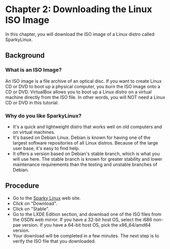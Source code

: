 # Chapter 2: Downloading the Linux ISO Image
In this chapter, you will download the ISO image of a Linux distro called SparkyLinux.

## Background
### What is an ISO Image?
An ISO image is a file archive of an optical disc.  If you want to create Linux CD or DVD to boot up a physical computer, you burn the ISO image onto a CD or DVD.  VirtualBox allows you to boot up a Linux distro on a virtual machine directly from the ISO file.  In other words, you will NOT need a Linux CD or DVD in this tutorial.

### Why do you like SparkyLinux?
* It's a quick and lightweight distro that works well on old computers and on virtual machines.
* It's based on Debian Linux.  Debian is known for having one of the largest software repositories of all Linux distros.  Because of the large user base, it's easy to find help.
* It offers a version based on Debian's stable branch, which is what you will use here.  The stable branch is known for greater stability and lower maintenance requirements than the testing and unstable branches of Debian.

## Procedure
* Go to the [Sparky Linux](https://sparkylinux.org/) web site.
* Click on "Download".
* Click on "Stable".
* Go to the LXDE Edition section, and download one of the ISO files from the OSDN web mirror.  If you have a 32-bit host OS, select the i686 non-pae version.  If you have a 64-bit host OS, pick the x86_64/amd64 version.
* Your download will be completed in a few minutes.  The next step is to verify the ISO file that you downloaded.
